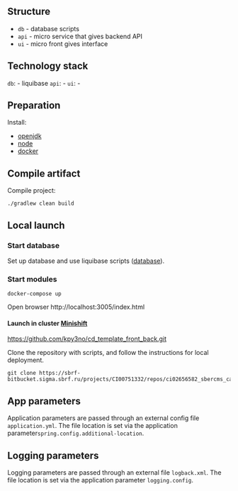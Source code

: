 ## Structure
- `db` - database scripts
- `api` - micro service that gives backend API
- `ui` - micro front gives interface

## Technology stack
`db`: 
    - liquibase
`api`:
    - 
`ui`:
    -       

## Preparation

Install:
- [openjdk](https://openjdk.java.net)
- [node](https://nodejs.org)
- [docker](https://www.docker.com)

## Compile artifact

Compile project:
```
./gradlew clean build
```

## Local launch

### Start database

Set up database and use liquibase scripts ([database](db/README.md)).

### Start modules

```
docker-compose up
```
Open browser http://localhost:3005/index.html

#### Launch in cluster [Minishift](https://www.okd.io/minishift/)

https://github.com/kpy3no/cd_template_front_back.git

Clone the repository with scripts, and follow the instructions for local deployment.
```
git clone https://sbrf-bitbucket.sigma.sbrf.ru/projects/CI00751332/repos/ci02656582_sbercms_campaign/browse
```

## App parameters

Application parameters are passed through an external config file `application.yml`. 
The file location is set via the application parameter`spring.config.additional-location`.

## Logging parameters

Logging parameters are passed through an external file `logback.xml`.
The file location is set via the application parameter `logging.config`.
